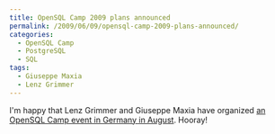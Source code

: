```yaml
---
title: OpenSQL Camp 2009 plans announced
permalink: /2009/06/09/opensql-camp-2009-plans-announced/
categories:
  - OpenSQL Camp
  - PostgreSQL
  - SQL
tags:
  - Giuseppe Maxia
  - Lenz Grimmer
---
```

I'm happy that Lenz Grimmer and Giuseppe Maxia have organized [an OpenSQL Camp event in Germany in August][1]. Hooray!

 [1]: http://opensqlcamp.org/Events/2009/
